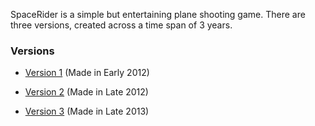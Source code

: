 SpaceRider is a simple but entertaining plane shooting game. There are three versions, created across a time span of 3 years.

### Versions

- [Version 1][v1] (Made in Early 2012)
- [Version 2][v2] (Made in Late 2012)
- [Version 3][v3] (Made in Late 2013)


  [v1]: https://github.com/iBug/SpaceRider/tree/1
  [v2]: https://github.com/iBug/SpaceRider/tree/2
  [v3]: https://github.com/iBug/SpaceRider/tree/3
